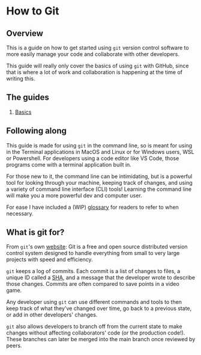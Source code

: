 # How to Git

## Overview

This is a guide on how to get started using `git` version control software to more easily manage your code and collaborate with other developers.

This guide will really only cover the basics of using `git` with GitHub, since that is where a lot of work and collaboration is happening at the time of writing this.

## The guides

01. [Basics](./guides/01-basics.md)

## Following along

This guide is made for using `git` in the command line, so is meant for using in the Terminal applications in MacOS and Linux or for Windows users, WSL or Powershell. For developers using a code editor like VS Code, those programs come with a terminal application built in.

For those new to it, the command line can be intimidating, but is a powerful tool for looking through your machine, keeping track of changes, and using a variety of command line interface (CLI) tools! Learning the command line will make you a more powerful dev and computer user.

For ease I have included a (WIP) [glossary](./glossary.md) for readers to refer to when necessary.

## What is git for?

From `git`'s own [website](https://git-scm.com/): Git is a free and open source distributed version control system designed to handle everything from small to very large projects with speed and efficiency.

`git` keeps a log of commits. Each commit is a list of changes to files, a unique ID called a [SHA](https://en.wikipedia.org/wiki/Secure_Hash_Algorithms), and a message that the developer wrote to describe those changes. Commits are often compared to save points in a video game.

Any developer using `git` can use different commands and tools to then keep track of what they've changed over time, go back to a previous state, or add in other developers' changes.

`git` also allows developers to branch off from the current state to make changes without affecting collaborators' code (or the production code!). These branches can later be merged into the main branch once reviewed by peers.